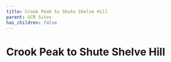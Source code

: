 ```yaml
---
title: Crook Peak to Shute Shelve Hill
parent: GCR Sites
has_children: false
---
```

# Crook Peak to Shute Shelve Hill
